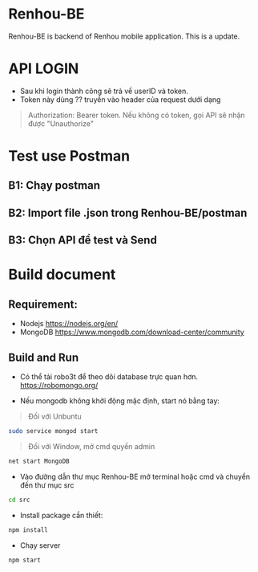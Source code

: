# Renhou-BE
Renhou-BE is backend of Renhou mobile application.
This is a update.

# API LOGIN
- Sau khi login thành công sẽ trả về userID và token.
- Token này dùng ?? truyền vào header của request dưới dạng 
> Authorization: Bearer token.
  Nếu không có token, gọi API sẽ nhận được "Unauthorize"


# Test use Postman
## B1: Chạy postman
## B2: Import file .json trong Renhou-BE/postman
## B3: Chọn API để test và Send

# Build document

## Requirement:
- Nodejs https://nodejs.org/en/
- MongoDB https://www.mongodb.com/download-center/community

## Build and Run
- Có thể tải robo3t để theo dõi database trực quan hơn. https://robomongo.org/

- Nếu mongodb không khởi động mặc định, start nó bằng tay:

> Đối với Unbuntu
```sh
sudo service mongod start
```
> Đối với Window, mở cmd quyền admin
```sh
net start MongoDB
```

- Vào đường dẫn thư mục Renhou-BE mở terminal hoặc cmd và chuyển đến thư mục src

```sh
cd src
```

- Install package cần thiết:

```sh
npm install
```

- Chạy server

```sh
npm start
```
